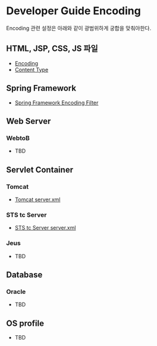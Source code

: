 # Developer Guide Encoding #

Encoding 관련 설정은 아래와 같이 광범위하게 궁합을 맞춰야한다.


## HTML, JSP, CSS, JS 파일 ##

  * [Encoding](IDE_Preferences_STS_Encoding.md)
  * [Content Type](IDE_Preferences_STS_Content_Type.md)

## Spring Framework ##

  * [Spring Framework Encoding Filter](Developer_Guide_Encoding_Spring_Framework_Encoding_Filter.md)

## Web Server ##

### WebtoB ###

  * TBD

## Servlet Container ##

### Tomcat ###

  * [Tomcat server.xml](Developer_Guide_Encoding_Tomcat.md)

### STS tc Server ###

  * [STS tc Server server.xml](Developer_Guide_Encoding_STS_tc_Server.md)

### Jeus ###

  * TBD

## Database ##

### Oracle ###

  * TBD

## OS profile ##

  * TBD